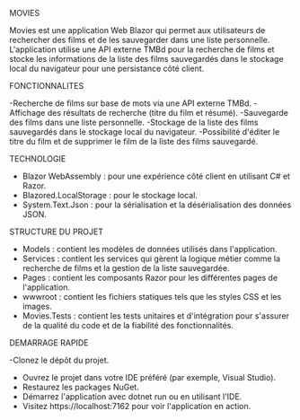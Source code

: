 MOVIES

Movies est une application Web Blazor qui permet aux utilisateurs de rechercher des films et de les sauvegarder dans une liste personnelle. L'application utilise une API externe TMBd pour la recherche de films et stocke les informations de la liste des films sauvegardés dans le stockage local du navigateur pour une persistance côté client.

FONCTIONNALITES

-Recherche de films sur base de mots via une API externe TMBd.
-Affichage des résultats de recherche (titre du film et résumé).
-Sauvegarde des films dans une liste personnelle.
-Stockage de la liste des films sauvegardés dans le stockage local du navigateur.
-Possibilité d'éditer le titre du film et de supprimer le film de la liste des films sauvegardé.

TECHNOLOGIE

- Blazor WebAssembly : pour une expérience côté client en utilisant C# et Razor.
- Blazored.LocalStorage : pour le stockage local.
- System.Text.Json : pour la sérialisation et la désérialisation des données JSON.

STRUCTURE DU PROJET

- Models : contient les modèles de données utilisés dans l'application.
- Services : contient les services qui gèrent la logique métier comme la recherche de films et la gestion de la liste sauvegardée.
- Pages : contient les composants Razor pour les différentes pages de l'application.
- wwwroot : contient les fichiers statiques tels que les styles CSS et les images.
- Movies.Tests : contient les tests unitaires et d'intégration pour s'assurer de la qualité du code et de la fiabilité des fonctionnalités.

DEMARRAGE RAPIDE

-Clonez le dépôt du projet.
- Ouvrez le projet dans votre IDE préféré (par exemple, Visual Studio).
- Restaurez les packages NuGet.
- Démarrez l'application avec dotnet run ou en utilisant l'IDE.
- Visitez https://localhost:7162 pour voir l'application en action.

